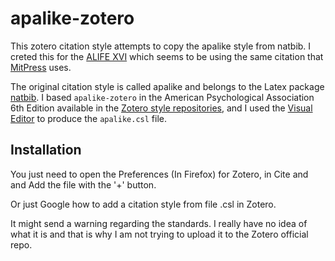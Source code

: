 # apalike-zotero

This zotero citation style attempts to copy the apalike style from natbib. I creted this for the [ALIFE XVI](http://xva.life/) which seems to be using the same citation that [MitPress](https://mitpress.mit.edu/) uses.

The original citation style is called apalike and belongs to the Latex package [natbib](http://merkel.zoneo.net/Latex/natbib.php). I based `apalike-zotero` in the American Psychological Association 6th Edition available in the [Zotero style repositories](https://www.zotero.org/styles), and I used the [Visual Editor](http://editor.citationstyles.org/visualEditor/) to produce the `apalike.csl` file.

Installation
----------------

You just need to open the Preferences (In Firefox) for Zotero, in Cite and and Add the file with the '+' button. 

Or just Google how to add a citation style from file .csl in Zotero.

It might send a warning regarding the standards. I really have no idea of what it is and that is why I am not trying to upload it to the Zotero official repo.




